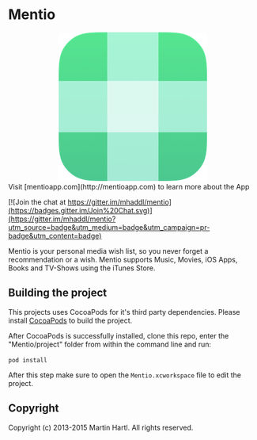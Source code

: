 # Mentio
<div style="text-align:center"><img src ="./graphics/mentioicon.png" /></div>
Visit [mentioapp.com](http://mentioapp.com) to learn more about the App

[![Join the chat at https://gitter.im/mhaddl/mentio](https://badges.gitter.im/Join%20Chat.svg)](https://gitter.im/mhaddl/mentio?utm_source=badge&utm_medium=badge&utm_campaign=pr-badge&utm_content=badge)

Mentio is your personal media wish list, so you never forget a recommendation or a wish. Mentio supports Music, Movies, iOS Apps, Books and TV-Shows using the iTunes Store.

## Building the project

This projects uses CocoaPods for it's third party dependencies. Please install [CocoaPods](http://guides.cocoapods.org/using/getting-started.html) to build the project.

After CocoaPods is successfully installed, clone this repo, enter the "Mentio/project" folder from within the command line and run:

`pod install` 

After this step make sure to open the `Mentio.xcworkspace` file to edit the project.

## Copyright

Copyright (c) 2013-2015 Martin Hartl. All rights reserved.